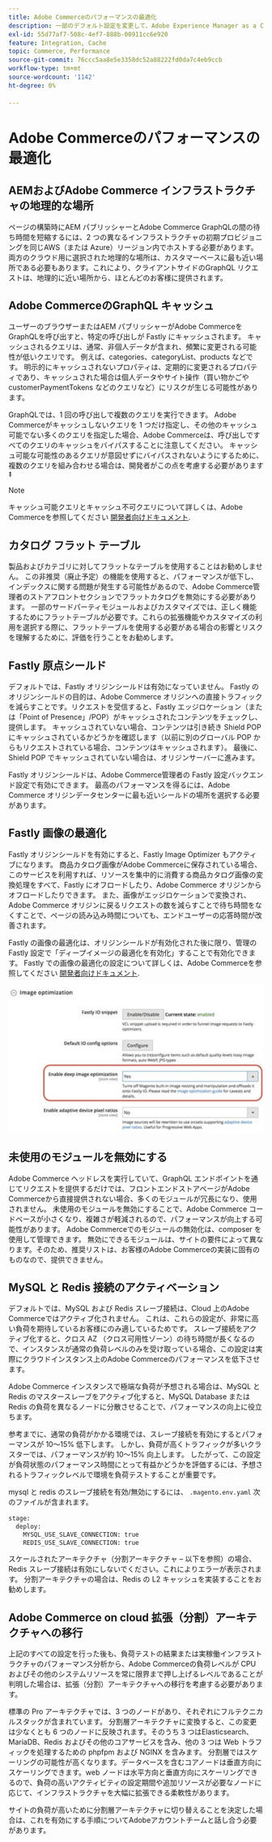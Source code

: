 ```yaml
---
title: Adobe Commerceのパフォーマンスの最適化
description: 一部のデフォルト設定を変更して、Adobe Experience Manager as a CMS を使用するようにAdobe Commerce プロジェクトを準備します。
exl-id: 55d77af7-508c-4ef7-888b-00911cc6e920
feature: Integration, Cache
topic: Commerce, Performance
source-git-commit: 76ccc5aa8e5e3358dc52a88222fd0da7c4eb9ccb
workflow-type: tm+mt
source-wordcount: '1142'
ht-degree: 0%

---
```


# Adobe Commerceのパフォーマンスの最適化

## AEMおよびAdobe Commerce インフラストラクチャの地理的な場所

ページの構築時にAEM パブリッシャーとAdobe Commerce GraphQLの間の待ち時間を短縮するには、2 つの異なるインフラストラクチャの初期プロビジョニングを同じAWS（または Azure）リージョン内でホストする必要があります。 両方のクラウド用に選択された地理的な場所は、カスタマーベースに最も近い場所である必要もあります。これにより、クライアントサイドのGraphQL リクエストは、地理的に近い場所から、ほとんどのお客様に提供されます。

## Adobe CommerceのGraphQL キャッシュ

ユーザーのブラウザーまたはAEM パブリッシャーがAdobe CommerceをGraphQLを呼び出すと、特定の呼び出しが Fastly にキャッシュされます。 キャッシュされるクエリは、通常、非個人データが含まれ、頻繁に変更される可能性が低いクエリです。 例えば、categories、categoryList、products などです。 明示的にキャッシュされないプロパティは、定期的に変更されるプロパティであり、キャッシュされた場合は個人データやサイト操作（買い物かごや customerPaymentTokens などのクエリなど）にリスクが生じる可能性があります。

GraphQLでは、1 回の呼び出しで複数のクエリを実行できます。 Adobe Commerceがキャッシュしないクエリを 1 つだけ指定し、その他のキャッシュ可能でない多くのクエリを指定した場合、Adobe Commerceは、呼び出しですべてのクエリのキャッシュをバイパスすることに注意してください。 キャッシュ可能な可能性のあるクエリが意図せずにバイパスされないようにするために、複数のクエリを組み合わせる場合は、開発者がこの点を考慮する必要があります‡

>[!NOTE]
>
> キャッシュ可能クエリとキャッシュ不可クエリについて詳しくは、Adobe Commerceを参照してください [開発者向けドキュメント](https://devdocs.magento.com/guides/v2.4/graphql/caching.html).

## カタログ フラット テーブル

製品およびカテゴリに対してフラットなテーブルを使用することはお勧めしません。 この非推奨（廃止予定）の機能を使用すると、パフォーマンスが低下し、インデックスに関する問題が発生する可能性があるので、Adobe Commerce管理者のストアフロントセクションでフラットカタログを無効にする必要があります。 一部のサードパーティモジュールおよびカスタマイズでは、正しく機能するためにフラットテーブルが必要です。これらの拡張機能やカスタマイズの利用を選択する際に、フラットテーブルを使用する必要がある場合の影響とリスクを理解するために、評価を行うことをお勧めします。

## Fastly 原点シールド

デフォルトでは、Fastly オリジンシールドは有効になっていません。 Fastly のオリジンシールドの目的は、Adobe Commerce オリジンへの直接トラフィックを減らすことです。リクエストを受信すると、Fastly エッジロケーション（または「Point of Presence」/POP）がキャッシュされたコンテンツをチェックし、提供します。 キャッシュされていない場合、コンテンツは引き続き Shield POP にキャッシュされているかどうかを確認します（以前に別のグローバル POP からもリクエストされている場合、コンテンツはキャッシュされます）。 最後に、Shield POP でキャッシュされていない場合は、オリジンサーバーに進みます。

Fastly オリジンシールドは、Adobe Commerce管理者の Fastly 設定バックエンド設定で有効にできます。 最高のパフォーマンスを得るには、Adobe Commerce オリジンデータセンターに最も近いシールドの場所を選択する必要があります。

## Fastly 画像の最適化

Fastly オリジンシールドを有効にすると、Fastly Image Optimizer もアクティブになります。 商品カタログ画像がAdobe Commerceに保存されている場合、このサービスを利用すれば、リソースを集中的に消費する商品カタログ画像の変換処理をすべて、Fastly にオフロードしたり、Adobe Commerce オリジンからオフロードしたりできます。 また、画像がエッジロケーションで変換され、Adobe Commerce オリジンに戻るリクエストの数を減らすことで待ち時間をなくすことで、ページの読み込み時間についても、エンドユーザーの応答時間が改善されます。

Fastly の画像の最適化は、オリジンシールドが有効化された後に限り、管理の Fastly 設定で「ディープイメージの最適化を有効化」することで有効化できます。 Fastly での画像の最適化の設定について詳しくは、Adobe Commerceを参照してください [開発者向けドキュメント](https://devdocs.magento.com/cloud/cdn/fastly-image-optimization.html).

![Adobe Commerce Admin での Fastly 画像最適化設定のスクリーンショット](../assets/commerce-at-scale/image-optimization.svg)

## 未使用のモジュールを無効にする

Adobe Commerce ヘッドレスを実行していて、GraphQL エンドポイントを通じてリクエストを提供するだけでは、フロントエンドストアページがAdobe Commerceから直接提供されない場合、多くのモジュールが冗長になり、使用されません。 未使用のモジュールを無効にすることで、Adobe Commerce コードベースが小さくなり、複雑さが軽減されるので、パフォーマンスが向上する可能性があります。 Adobe Commerceでのモジュールの無効化は、composer を使用して管理できます。 無効にできるモジュールは、サイトの要件によって異なります。そのため、推奨リストは、お客様のAdobe Commerceの実装に固有のものなので、提供できません。

## MySQL と Redis 接続のアクティベーション

デフォルトでは、MySQL および Redis スレーブ接続は、Cloud 上のAdobe Commerceではアクティブ化されません。 これは、これらの設定が、非常に高い負荷を期待しているお客様にのみ適しているためです。 スレーブ接続をアクティブ化すると、クロス AZ （クロス可用性ゾーン）の待ち時間が長くなるので、インスタンスが通常の負荷レベルのみを受け取っている場合、この設定は実際にクラウドインスタンス上のAdobe Commerceのパフォーマンスを低下させます。

Adobe Commerce インスタンスで極端な負荷が予想される場合は、MySQL と Redis のマスタースレーブをアクティブ化すると、MySQL Database または Redis の負荷を異なるノードに分散させることで、パフォーマンスの向上に役立ちます。

参考までに、通常の負荷がかかる環境では、スレーブ接続を有効にするとパフォーマンスが 10～15% 低下します。 しかし、負荷が高くトラフィックが多いクラスターでは、パフォーマンスが約 10～15% 向上します。 したがって、この設定が負荷状態のパフォーマンス時間にとって有益かどうかを評価するには、予想されるトラフィックレベルで環境を負荷テストすることが重要です。

mysql と redis のスレーブ接続を有効/無効にするには、 `.magento.env.yaml` 次のファイルが含まれます。

```
stage:
  deploy:
    MYSQL_USE_SLAVE_CONNECTION: true
    REDIS_USE_SLAVE_CONNECTION: true
```

スケールされたアーキテクチャ（分割アーキテクチャ – 以下を参照）の場合、Redis スレーブ接続は有効にしないでください。これによりエラーが表示されます。 分割アーキテクチャの場合は、Redis の L2 キャッシュを実装することをお勧めします。

## Adobe Commerce on cloud 拡張（分割）アーキテクチャへの移行

上記のすべての設定を行った後も、負荷テストの結果または実稼働インフラストラクチャのパフォーマンス分析から、Adobe Commerceの負荷レベルが CPU およびその他のシステムリソースを常に限界まで押し上げるレベルであることが判明した場合は、拡張（分割）アーキテクチャへの移行を考慮する必要があります。

標準の Pro アーキテクチャでは、3 つのノードがあり、それぞれにフルテクニカルスタックが含まれています。 分割層アーキテクチャに変換すると、この変更は少なくとも 6 つのノードに反映されます。そのうち 3 つはElasticsearch、MariaDB、Redis およびその他のコアサービスを含み、他の 3 つは Web トラフィックを処理するための phpfpm および NGINX を含みます。 分割層ではスケーリングの可能性が高くなります。データベースを含むコアノードは垂直方向にスケーリングできます。web ノードは水平方向と垂直方向にスケーリングできるので、負荷の高いアクティビティの設定期間や追加リソースが必要なノードに応じて、インフラストラクチャを大幅に拡張できる柔軟性があります。

サイトの負荷が高いために分割層アーキテクチャに切り替えることを決定した場合は、これを有効にする手順についてAdobeアカウントチームと話し合う必要があります。
